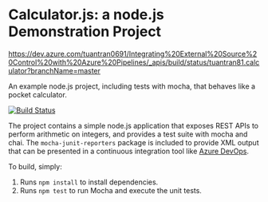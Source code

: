 Calculator.js: a node.js Demonstration Project
==============================================

https://dev.azure.com/tuantran0691/Integrating%20External%20Source%20Control%20with%20Azure%20Pipelines/_apis/build/status/tuantran81.calculator?branchName=master

An example node.js project, including tests with mocha, that behaves like
a pocket calculator.

[![Build Status](https://dev.azure.com/tuantran0691/Integrating%20External%20Source%20Control%20with%20Azure%20Pipelines/_apis/build/status/tuantran81.calculator?branchName=master)](https://dev.azure.com/tuantran0691/Integrating%20External%20Source%20Control%20with%20Azure%20Pipelines/_build/latest?definitionId=11&branchName=master)

The project contains a simple node.js application that exposes REST APIs
to perform arithmetic on integers, and provides a test suite with mocha
and chai.  The `mocha-junit-reporters` package is included to provide XML
output that can be presented in a continuous integration tool like
[Azure DevOps](https://azure.com/devops).

To build, simply:

1. Runs `npm install` to install dependencies.
2. Runs `npm test` to run Mocha and execute the unit tests.

